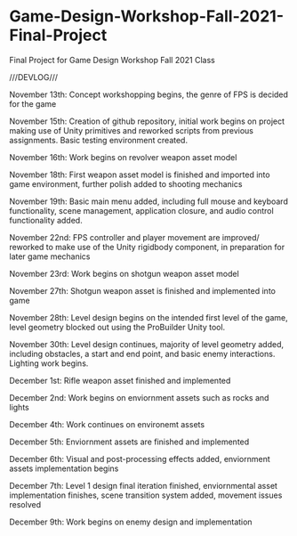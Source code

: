 # Game-Design-Workshop-Fall-2021-Final-Project
Final Project for Game Design Workshop Fall 2021 Class

///DEVLOG///

November 13th: Concept workshopping begins, the genre of FPS is decided for the game

November 15th: Creation of github repository, initial work begins on project making use of Unity primitives and reworked scripts from previous assignments. Basic testing environment created.

November 16th: Work begins on revolver weapon asset model

November 18th: First weapon asset model is finished and imported into game environment, further polish added to shooting mechanics

November 19th: Basic main menu added, including full mouse and keyboard functionality, scene management, application closure, and audio control functionality added.

November 22nd: FPS controller and player movement are improved/ reworked to make use of the Unity rigidbody component, in preparation for later game mechanics

November 23rd: Work begins on shotgun weapon asset model 

November 27th: Shotgun weapon asset is finished and implemented into game

November 28th: Level design begins on the intended first level of the game, level geometry blocked out using the ProBuilder Unity tool.

November 30th: Level design continues, majority of level geometry added, including obstacles, a start and end point, and basic enemy interactions. Lighting work begins.

December 1st: Rifle weapon asset finished and implemented 

December 2nd: Work begins on enviornment assets such as rocks and lights

December 4th: Work continues on environemt assets

December 5th: Enviornment assets are finished and implemented 

December 6th: Visual and post-processing effects added, enviornment assets implementation begins

December 7th: Level 1 design final iteration finished, enviornmental asset implementation finishes, scene transition system added, movement issues resolved 

December 9th: Work begins on enemy design and implementation
